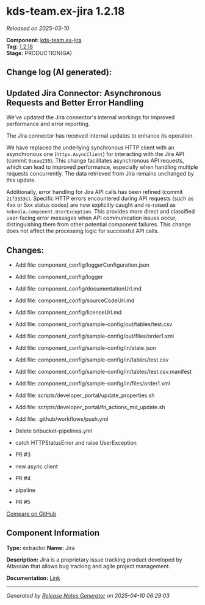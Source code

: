 #  kds-team.ex-jira 1.2.18

_Released on 2025-03-10_

**Component:** [kds-team.ex-jira](https://github.com/keboola/component-jira)  
**Tag:** [1.2.18](https://github.com/keboola/component-jira/releases/tag/1.2.18)  
**Stage:** PRODUCTION(GA)


## Change log (AI generated):
## Updated Jira Connector: Asynchronous Requests and Better Error Handling
We've updated the Jira connector's internal workings for improved performance and error reporting.

The Jira connector has received internal updates to enhance its operation.

We have replaced the underlying synchronous HTTP client with an asynchronous one (`httpx.AsyncClient`) for interacting with the Jira API (commit `0ceae235`). This change facilitates asynchronous API requests, which can lead to improved performance, especially when handling multiple requests concurrently. The data retrieved from Jira remains unchanged by this update.

Additionally, error handling for Jira API calls has been refined (commit `21f3333c`). Specific HTTP errors encountered during API requests (such as 4xx or 5xx status codes) are now explicitly caught and re-raised as `keboola.component.UserException`. This provides more direct and classified user-facing error messages when API communication issues occur, distinguishing them from other potential component failures. This change does not affect the processing logic for successful API calls.



## Changes:



- Add file: component_config/loggerConfiguration.json 




- Add file: component_config/logger 




- Add file: component_config/documentationUrl.md 




- Add file: component_config/sourceCodeUrl.md 




- Add file: component_config/licenseUrl.md 




- Add file: component_config/sample-config/out/tables/test.csv 




- Add file: component_config/sample-config/out/files/order1.xml 




- Add file: component_config/sample-config/in/state.json 




- Add file: component_config/sample-config/in/tables/test.csv 




- Add file: component_config/sample-config/in/tables/test.csv.manifest 




- Add file: component_config/sample-config/in/files/order1.xml 




- Add file: scripts/developer_portal/update_properties.sh 




- Add file: scripts/developer_portal/fn_actions_md_update.sh 




- Add file: .github/workflows/push.yml 




- Delete bitbucket-pipelines.yml 








- catch HTTPStatusError and raise UserException 




- PR #3 




- new async client 




- PR #4 




- pipeline 




- PR #5 



[Compare on GitHub](https://github.com/keboola/component-jira/compare/1.2.17...1.2.18)



## Component Information
**Type:** extractor
**Name:** Jira

**Description:** Jira is a proprietary issue tracking product developed by Atlassian that allows bug tracking and agile project management.


**Documentation:** [Link](https://github.com/keboola/component-jira/blob/main/README.md)



---
_Generated by [Release Notes Generator](https://github.com/keboola/release-notes-generator)
on 2025-04-10 06:29:03_